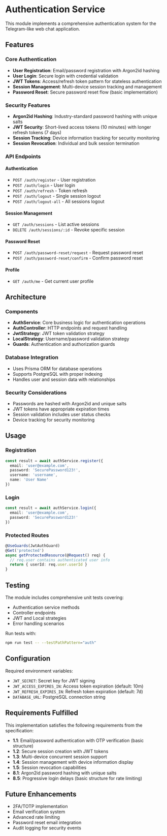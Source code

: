 # Authentication Service

This module implements a comprehensive authentication system for the Telegram-like web chat application.

## Features

### Core Authentication
- **User Registration**: Email/password registration with Argon2id hashing
- **User Login**: Secure login with credential validation
- **JWT Tokens**: Access/refresh token pattern for stateless authentication
- **Session Management**: Multi-device session tracking and management
- **Password Reset**: Secure password reset flow (basic implementation)

### Security Features
- **Argon2id Hashing**: Industry-standard password hashing with unique salts
- **JWT Security**: Short-lived access tokens (10 minutes) with longer refresh tokens (7 days)
- **Session Tracking**: Device information tracking for security monitoring
- **Session Revocation**: Individual and bulk session termination

### API Endpoints

#### Authentication
- `POST /auth/register` - User registration
- `POST /auth/login` - User login
- `POST /auth/refresh` - Token refresh
- `POST /auth/logout` - Single session logout
- `POST /auth/logout-all` - All sessions logout

#### Session Management
- `GET /auth/sessions` - List active sessions
- `DELETE /auth/sessions/:id` - Revoke specific session

#### Password Reset
- `POST /auth/password-reset/request` - Request password reset
- `POST /auth/password-reset/confirm` - Confirm password reset

#### Profile
- `GET /auth/me` - Get current user profile

## Architecture

### Components
- **AuthService**: Core business logic for authentication operations
- **AuthController**: HTTP endpoints and request handling
- **JwtStrategy**: JWT token validation strategy
- **LocalStrategy**: Username/password validation strategy
- **Guards**: Authentication and authorization guards

### Database Integration
- Uses Prisma ORM for database operations
- Supports PostgreSQL with proper indexing
- Handles user and session data with relationships

### Security Considerations
- Passwords are hashed with Argon2id and unique salts
- JWT tokens have appropriate expiration times
- Session validation includes user status checks
- Device tracking for security monitoring

## Usage

### Registration
```typescript
const result = await authService.register({
  email: 'user@example.com',
  password: 'SecurePassword123!',
  username: 'username',
  name: 'User Name'
})
```

### Login
```typescript
const result = await authService.login({
  email: 'user@example.com',
  password: 'SecurePassword123!'
})
```

### Protected Routes
```typescript
@UseGuards(JwtAuthGuard)
@Get('protected')
async getProtectedResource(@Request() req) {
  // req.user contains authenticated user info
  return { userId: req.user.userId }
}
```

## Testing

The module includes comprehensive unit tests covering:
- Authentication service methods
- Controller endpoints
- JWT and Local strategies
- Error handling scenarios

Run tests with:
```bash
npm run test -- --testPathPattern="auth"
```

## Configuration

Required environment variables:
- `JWT_SECRET`: Secret key for JWT signing
- `JWT_ACCESS_EXPIRES_IN`: Access token expiration (default: 10m)
- `JWT_REFRESH_EXPIRES_IN`: Refresh token expiration (default: 7d)
- `DATABASE_URL`: PostgreSQL connection string

## Requirements Fulfilled

This implementation satisfies the following requirements from the specification:

- **1.1**: Email/password authentication with OTP verification (basic structure)
- **1.2**: Secure session creation with JWT tokens
- **1.3**: Multi-device concurrent session support
- **1.4**: Session management with device information display
- **1.5**: Session revocation capabilities
- **8.1**: Argon2id password hashing with unique salts
- **8.5**: Progressive login delays (basic structure for rate limiting)

## Future Enhancements

- 2FA/TOTP implementation
- Email verification system
- Advanced rate limiting
- Password reset email integration
- Audit logging for security events